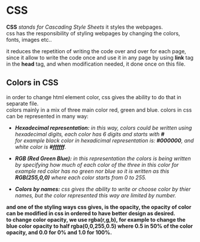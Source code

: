 # CSS
**CSS** *stands for Cascading Style Sheets* it styles the webpages.<br>
css has the responsibility of styling webpages by changing the colors, fonts, images etc..<br>

it reduces the repetition of writing the code over and over for each page, since it allow to write the code once 
and use it in any page by using **link** tag in the **head** tag, and when modification needed, it done once on this file.<br>

## Colors in CSS
in order to change html element color, css gives the ability to do that in separate file. <br>
colors mainly in a mix of three main color red, green and blue.
colors in css can be represented in many way:<br>
* ***Hexadecimal representation:** in this way, colors could be written using hexadecimal digits, each color has 6 digits and starts with **#**<br>
for example black color in hexadicimal representation is: **#000000**, and white color is **#ffffff**.*

* ***RGB (Red Green Blue):** in this representation the colors is being written by specifying how much of each color of the three in this color
for example red color has no green nor blue so it is written as this **RGB(255,0,0)** where each color starts from 0 to 255.*

* ***Colors by names:** css gives the ability to write or choose color by thier names, but the color represented this way are limited by number.* <br>


**and one of the styling ways css gives, is the opacity, the opacity of color can be modified in css in ordered to have better design as desired. <br>
to change color opacity, we use rgba(r,g,b), for example to change the blue color opacity to half rgba(0,0,255,0.5) where 0.5 in 50% of the color opacity,
and 0.0 for 0% and 1.0 for 100%.**

